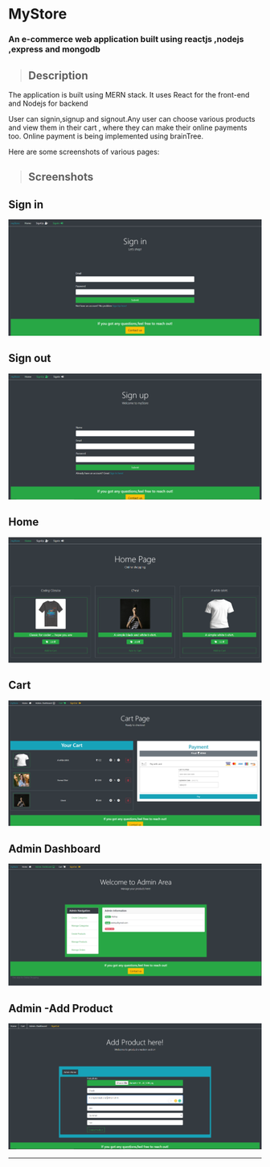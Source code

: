 # MyStore

### An e-commerce web application built using reactjs ,nodejs ,express and mongodb


>## Description

The application is built using MERN stack. It uses React for the front-end and Nodejs for backend

User can signin,signup and signout.Any user can choose various products and view them in their cart , where they can make their online payments too.
Online payment is being implemented using brainTree.

Here are some screenshots of various pages:
>## Screenshots



## Sign in
![Sign In](images/signin.PNG)

## Sign out
![Sign Up](images/sign-up.PNG)

## Home
![Home](images/home.PNG)

## Cart
![Cart](images/cart.PNG)

## Admin Dashboard
![admin dashboard](images/adminDashboard.PNG)

## Admin -Add Product
![add product](images/addProduct.PNG)

***
